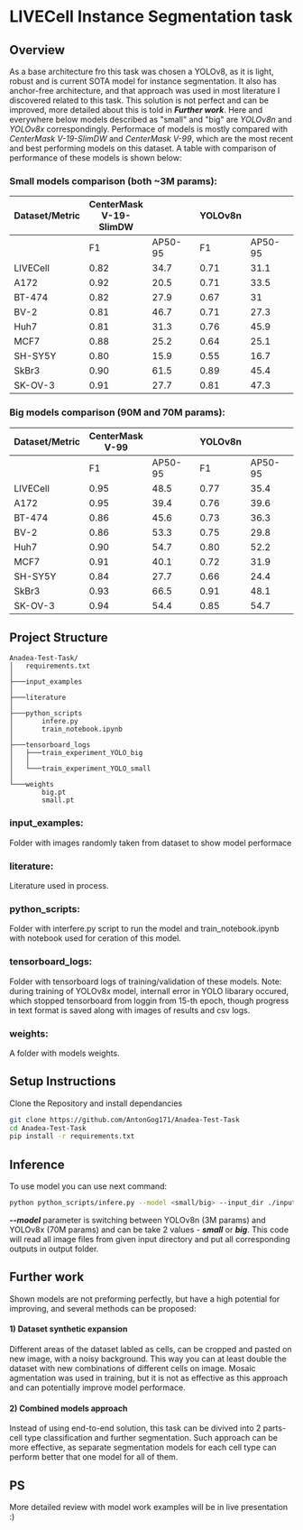 
# LIVECell Instance Segmentation task

## Overview
As a base architecture fro this task was chosen a YOLOv8, as it is light, robust and is current SOTA model for instance segmentation. It also has anchor-free architecture, and that approach was used in most literature I discovered related to this task. This solution is not perfect and can be improved, more detailed about this is told in ***Further work***. Here and everywhere below models described as "small" and "big" are *YOLOv8n* and *YOLOv8x* correspondingly. Performace of models is mostly compared with *CenterMask V-19-SlimDW* and *CenterMask V-99*, which are the most recent and best performing models on this dataset. A table with comparison of performance of these models is shown below:

### Small models comparison (both ~3M params):
| Dataset/Metric | CenterMask V-19-SlimDW | | | YOLOv8n | | |
| --- | --- | --- | --- | --- | --- | --- |
| | F1 | AP50-95 | | F1 | AP50-95 | |
| LIVECell | 0.82 | 34.7 | | 0.71 | 31.1 | |
| A172 | 0.92 | 20.5 | | 0.71 | 33.5 | |
| BT-474 | 0.82 | 27.9 | | 0.67 | 31 | |
| BV-2 | 0.81 | 46.7 | | 0.71 | 27.3 | |
| Huh7 | 0.81 | 31.3 | | 0.76 | 45.9 | |
| MCF7 | 0.88 | 25.2 | | 0.64 | 25.1 | |
| SH-SY5Y | 0.80 | 15.9 | | 0.55 | 16.7 | |
| SkBr3 | 0.90 | 61.5 | | 0.89 | 45.4 | |
| SK-OV-3 | 0.91 | 27.7 | | 0.81 | 47.3 | |

### Big models comparison (90M and 70M params):

| Dataset/Metric | CenterMask V-99 | | | YOLOv8n | | |
| --- | --- | --- | --- | --- | --- | --- |
| | F1 | AP50-95 | | F1 | AP50-95 | |
| LIVECell | 0.95 | 48.5 | | 0.77 | 35.4 | |
| A172 | 0.95 | 39.4 | | 0.76 | 39.6 | |
| BT-474 | 0.86 | 45.6 | | 0.73 | 36.3 | |
| BV-2 | 0.86 | 53.3 | | 0.75 | 29.8 | |
| Huh7 | 0.90 | 54.7 | | 0.80 | 52.2 | |
| MCF7 | 0.91 | 40.1 | | 0.72 | 31.9 | |
| SH-SY5Y | 0.84 | 27.7 | | 0.66 | 24.4 | |
| SkBr3 | 0.93 | 66.5 | | 0.91 | 48.1 | |
| SK-OV-3 | 0.94 | 54.4 | | 0.85 | 54.7 | |

## Project Structure
```
Anadea-Test-Task/
│   requirements.txt
│
├───input_examples
│
├───literature 
│
├───python_scripts
│       infere.py
│       train_notebook.ipynb
│
├───tensorboard_logs
│   ├───train_experiment_YOLO_big
│   │
│   └───train_experiment_YOLO_small
│
└───weights
        big.pt
        small.pt
```
### input_examples:
Folder with images randomly taken from dataset to show model performace
### literature:
Literature used in process.
### python_scripts:
Folder with interfere.py script to run the model and train_notebook.ipynb with notebook used for ceration of this model.
### tensorboard_logs:
Folder with tensorboard logs of training/validation of these models. Note: during training of YOLOv8x model, internall error in YOLO libarary occured, which stopped tensorboard from loggin from 15-th epoch, though progress in text format is saved along with images of results and csv logs.
### weights:
A folder with models weights.

## Setup Instructions

 Clone the Repository and install dependancies

   ```bash
   git clone https://github.com/AntonGog171/Anadea-Test-Task
   cd Anadea-Test-Task
   pip install -r requirements.txt
```

## Inference

To use model you can use next command:
   ```bash
python python_scripts/infere.py --model <small/big> --input_dir ./input_examples --output_dir ./output
```
***--model*** parameter is switching between YOLOv8n (3M params) and YOLOv8x (70M params) and can be take 2 values -  ***small*** or ***big***. This code will read all image files from given input directory and put all corresponding outputs in output folder.

## Further work
Shown models are not preforming perfectly, but have a high potential for improving, and several methods can be proposed:
#### 1) Dataset synthetic expansion
Different areas of the dataset labled as cells, can be cropped and pasted on new image, with a noisy background. This way you can at least double the dataset with new combinations of different cells on image. Mosaic agmentation was used in training, but it is not as effective as this approach and can potentially improve model performace.
#### 2) Combined models approach
Instead of using end-to-end solution, this task can be divived into 2 parts- cell type classification and further segmentation. Such approach can be more effective, as separate segmentation models for each cell type can perform better that one model for all of them.

## PS

More detailed review with model work examples will be in live presentation :)
